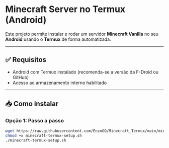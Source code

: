 # Minecraft Server no Termux (Android)

Este projeto permite instalar e rodar um servidor **Minecraft Vanilla** no seu **Android** usando o **Termux** de forma automatizada.

---

## ✅ Requisitos

- Android com Termux instalado (recomenda-se a versão da F-Droid ou GitHub)
- Acesso ao armazenamento interno habilitado

---

## 📥 Como instalar

### Opção 1: Passo a passo

```bash
wget https://raw.githubusercontent.com/EnzoGQ/Minecraft_Termux/main/minecraft-termux-setup.sh
chmod +x minecraft-termux-setup.sh
./minecraft-termux-setup.sh
